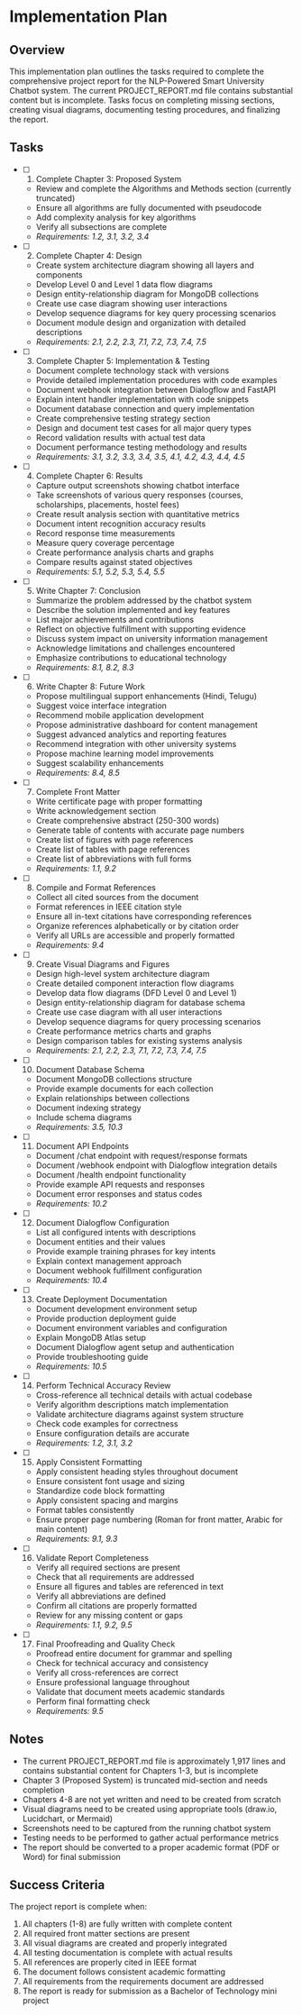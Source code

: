 # Implementation Plan

## Overview
This implementation plan outlines the tasks required to complete the comprehensive project report for the NLP-Powered Smart University Chatbot system. The current PROJECT_REPORT.md file contains substantial content but is incomplete. Tasks focus on completing missing sections, creating visual diagrams, documenting testing procedures, and finalizing the report.

## Tasks

- [ ] 1. Complete Chapter 3: Proposed System
  - Review and complete the Algorithms and Methods section (currently truncated)
  - Ensure all algorithms are fully documented with pseudocode
  - Add complexity analysis for key algorithms
  - Verify all subsections are complete
  - _Requirements: 1.2, 3.1, 3.2, 3.4_

- [ ] 2. Complete Chapter 4: Design
  - Create system architecture diagram showing all layers and components
  - Develop Level 0 and Level 1 data flow diagrams
  - Design entity-relationship diagram for MongoDB collections
  - Create use case diagram showing user interactions
  - Develop sequence diagrams for key query processing scenarios
  - Document module design and organization with detailed descriptions
  - _Requirements: 2.1, 2.2, 2.3, 7.1, 7.2, 7.3, 7.4, 7.5_

- [ ] 3. Complete Chapter 5: Implementation & Testing
  - Document complete technology stack with versions
  - Provide detailed implementation procedures with code examples
  - Document webhook integration between Dialogflow and FastAPI
  - Explain intent handler implementation with code snippets
  - Document database connection and query implementation
  - Create comprehensive testing strategy section
  - Design and document test cases for all major query types
  - Record validation results with actual test data
  - Document performance testing methodology and results
  - _Requirements: 3.1, 3.2, 3.3, 3.4, 3.5, 4.1, 4.2, 4.3, 4.4, 4.5_

- [ ] 4. Complete Chapter 6: Results
  - Capture output screenshots showing chatbot interface
  - Take screenshots of various query responses (courses, scholarships, placements, hostel fees)
  - Create result analysis section with quantitative metrics
  - Document intent recognition accuracy results
  - Record response time measurements
  - Measure query coverage percentage
  - Create performance analysis charts and graphs
  - Compare results against stated objectives
  - _Requirements: 5.1, 5.2, 5.3, 5.4, 5.5_

- [ ] 5. Write Chapter 7: Conclusion
  - Summarize the problem addressed by the chatbot system
  - Describe the solution implemented and key features
  - List major achievements and contributions
  - Reflect on objective fulfillment with supporting evidence
  - Discuss system impact on university information management
  - Acknowledge limitations and challenges encountered
  - Emphasize contributions to educational technology
  - _Requirements: 8.1, 8.2, 8.3_

- [ ] 6. Write Chapter 8: Future Work
  - Propose multilingual support enhancements (Hindi, Telugu)
  - Suggest voice interface integration
  - Recommend mobile application development
  - Propose administrative dashboard for content management
  - Suggest advanced analytics and reporting features
  - Recommend integration with other university systems
  - Propose machine learning model improvements
  - Suggest scalability enhancements
  - _Requirements: 8.4, 8.5_

- [ ] 7. Complete Front Matter
  - Write certificate page with proper formatting
  - Write acknowledgement section
  - Create comprehensive abstract (250-300 words)
  - Generate table of contents with accurate page numbers
  - Create list of figures with page references
  - Create list of tables with page references
  - Create list of abbreviations with full forms
  - _Requirements: 1.1, 9.2_

- [ ] 8. Compile and Format References
  - Collect all cited sources from the document
  - Format references in IEEE citation style
  - Ensure all in-text citations have corresponding references
  - Organize references alphabetically or by citation order
  - Verify all URLs are accessible and properly formatted
  - _Requirements: 9.4_

- [ ] 9. Create Visual Diagrams and Figures
  - Design high-level system architecture diagram
  - Create detailed component interaction flow diagrams
  - Develop data flow diagrams (DFD Level 0 and Level 1)
  - Design entity-relationship diagram for database schema
  - Create use case diagram with all user interactions
  - Develop sequence diagrams for query processing scenarios
  - Create performance metrics charts and graphs
  - Design comparison tables for existing systems analysis
  - _Requirements: 2.1, 2.2, 2.3, 7.1, 7.2, 7.3, 7.4, 7.5_

- [ ] 10. Document Database Schema
  - Document MongoDB collections structure
  - Provide example documents for each collection
  - Explain relationships between collections
  - Document indexing strategy
  - Include schema diagrams
  - _Requirements: 3.5, 10.3_

- [ ] 11. Document API Endpoints
  - Document /chat endpoint with request/response formats
  - Document /webhook endpoint with Dialogflow integration details
  - Document /health endpoint functionality
  - Provide example API requests and responses
  - Document error responses and status codes
  - _Requirements: 10.2_

- [ ] 12. Document Dialogflow Configuration
  - List all configured intents with descriptions
  - Document entities and their values
  - Provide example training phrases for key intents
  - Explain context management approach
  - Document webhook fulfillment configuration
  - _Requirements: 10.4_

- [ ] 13. Create Deployment Documentation
  - Document development environment setup
  - Provide production deployment guide
  - Document environment variables and configuration
  - Explain MongoDB Atlas setup
  - Document Dialogflow agent setup and authentication
  - Provide troubleshooting guide
  - _Requirements: 10.5_

- [ ] 14. Perform Technical Accuracy Review
  - Cross-reference all technical details with actual codebase
  - Verify algorithm descriptions match implementation
  - Validate architecture diagrams against system structure
  - Check code examples for correctness
  - Ensure configuration details are accurate
  - _Requirements: 1.2, 3.1, 3.2_

- [ ] 15. Apply Consistent Formatting
  - Apply consistent heading styles throughout document
  - Ensure consistent font usage and sizing
  - Standardize code block formatting
  - Apply consistent spacing and margins
  - Format tables consistently
  - Ensure proper page numbering (Roman for front matter, Arabic for main content)
  - _Requirements: 9.1, 9.3_

- [ ] 16. Validate Report Completeness
  - Verify all required sections are present
  - Check that all requirements are addressed
  - Ensure all figures and tables are referenced in text
  - Verify all abbreviations are defined
  - Confirm all citations are properly formatted
  - Review for any missing content or gaps
  - _Requirements: 1.1, 9.2, 9.5_

- [ ] 17. Final Proofreading and Quality Check
  - Proofread entire document for grammar and spelling
  - Check for technical accuracy and consistency
  - Verify all cross-references are correct
  - Ensure professional language throughout
  - Validate that document meets academic standards
  - Perform final formatting check
  - _Requirements: 9.5_

## Notes

- The current PROJECT_REPORT.md file is approximately 1,917 lines and contains substantial content for Chapters 1-3, but is incomplete
- Chapter 3 (Proposed System) is truncated mid-section and needs completion
- Chapters 4-8 are not yet written and need to be created from scratch
- Visual diagrams need to be created using appropriate tools (draw.io, Lucidchart, or Mermaid)
- Screenshots need to be captured from the running chatbot system
- Testing needs to be performed to gather actual performance metrics
- The report should be converted to a proper academic format (PDF or Word) for final submission

## Success Criteria

The project report is complete when:
1. All chapters (1-8) are fully written with complete content
2. All required front matter sections are present
3. All visual diagrams are created and properly integrated
4. All testing documentation is complete with actual results
5. All references are properly cited in IEEE format
6. The document follows consistent academic formatting
7. All requirements from the requirements document are addressed
8. The report is ready for submission as a Bachelor of Technology mini project
